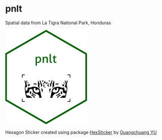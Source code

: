 # pnlt
Spatial data from La Tigra National Park, Honduras

<img src="inst/figures/pnlt.png" height="300"/>

Hexagon Sticker created using package [HexSticker](https://github.com/GuangchuangYu/hexSticker) by [Guangchuang YU](https://yulab-smu.top)
